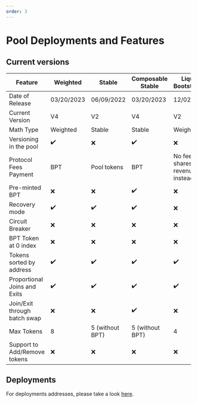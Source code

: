 ```yaml
---
order: 3
---
```


# Pool Deployments and Features

## Current versions

| Feature                      | Weighted           | Stable             | Composable Stable  | Liquidity Bootstrapping                  | Linear             | Managed            | WeightedPool2Tokens  |
|------------------------------|--------------------|--------------------|--------------------|------------------------------------------|--------------------|--------------------|----------------------|
| Date of Release              | 03/20/2023         | 06/09/2022         | 03/20/2023         | 12/02/2021                               | 02/08/2023         | 10/21/2022         | 04/18/2021           |
| Current Version              | V4                 | V2                 | V4                 | V2                                       | V3                 | V1                 | V1                   |
| Math Type                    | Weighted           | Stable             | Stable             | Weighted                                 | Linear             | Weighted           | Weighted             |
| Versioning in the pool       | :heavy_check_mark: | :x:                | :heavy_check_mark: | :x:                                      | :heavy_check_mark: | :heavy_check_mark: | :x:                  |
| Protocol Fees Payment        | BPT                | Pool tokens        | BPT                | No fees - shares revenue instead (Fjord) | No fees            | BPT                | Highest weight token |
| Pre-minted BPT               | :x:                | :x:                | :heavy_check_mark: | :x:                                      | :heavy_check_mark: | :heavy_check_mark: | :x:                  |
| Recovery mode                | :heavy_check_mark: | :heavy_check_mark: | :heavy_check_mark: | :x:                                      | :heavy_check_mark: | :heavy_check_mark: | :x:                  |
| Circuit Breaker              | :x:                | :x:                | :x:                | :x:                                      | :x:                | :heavy_check_mark: | :x:                  |
| BPT Token at 0 index         | :x:                | :x:                | :x:                | :x:                                      | :heavy_check_mark: | :heavy_check_mark: | :x:                  |
| Tokens sorted by address     | :heavy_check_mark: | :heavy_check_mark: | :heavy_check_mark: | :heavy_check_mark:                       | :x:                | :x:                | :heavy_check_mark:   |
| Proportional Joins and Exits | :heavy_check_mark: | :heavy_check_mark: | :heavy_check_mark: | :heavy_check_mark:                       | :x:                | :heavy_check_mark: | :x:                  |
| Join/Exit through batch swap | :x:                | :x:                | :heavy_check_mark: | :x:                                      | :heavy_check_mark: | :heavy_check_mark: | :x:                  |
| Max Tokens                   | 8                  | 5 (without BPT)    | 5 (without BPT)    | 4                                        | 2 (without BPT)    | 50                 | 2                    |
| Support to Add/Remove tokens | :x:                | :x:                | :x:                | :x:                                      | :x:                | :heavy_check_mark: | :x:                  |

## Deployments

For deployments addresses, please take a look [here](/reference/contracts/deployment-addresses/mainnet.html).